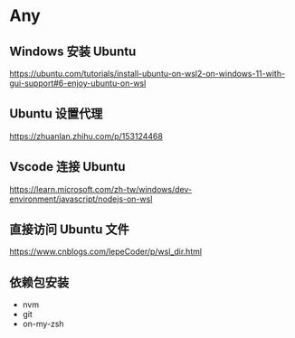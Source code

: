 # Any

## Windows 安装 Ubuntu

<https://ubuntu.com/tutorials/install-ubuntu-on-wsl2-on-windows-11-with-gui-support#6-enjoy-ubuntu-on-wsl>

## Ubuntu 设置代理

<https://zhuanlan.zhihu.com/p/153124468>

## Vscode  连接 Ubuntu

<https://learn.microsoft.com/zh-tw/windows/dev-environment/javascript/nodejs-on-wsl>

## 直接访问 Ubuntu 文件

<https://www.cnblogs.com/lepeCoder/p/wsl_dir.html>

## 依赖包安装

- nvm
- git
- on-my-zsh
